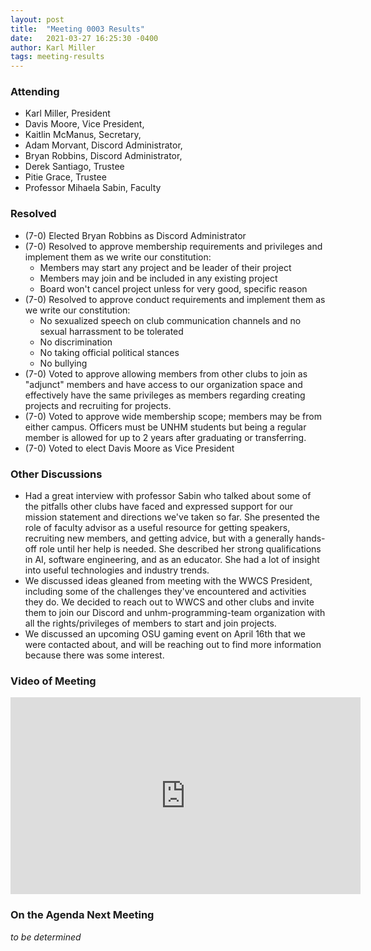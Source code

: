 ```yaml
---
layout: post
title:  "Meeting 0003 Results"
date:   2021-03-27 16:25:30 -0400
author: Karl Miller
tags: meeting-results
---
```


### Attending

- Karl Miller, President
- Davis Moore, Vice President,
- Kaitlin McManus, Secretary,
- Adam Morvant, Discord Administrator,
- Bryan Robbins, Discord Administrator,
- Derek Santiago, Trustee
- Pitie Grace, Trustee
- Professor Mihaela Sabin, Faculty

### Resolved

- (7-0) Elected Bryan Robbins as Discord Administrator
- (7-0) Resolved to approve membership requirements and privileges and implement them as we write our constitution:
  - Members may start any project and be leader of their project
  - Members may join and be included in any existing project
  - Board won't cancel project unless for very good, specific reason
- (7-0) Resolved to approve conduct requirements and implement them as we write our constitution:
  - No sexualized speech on club communication channels and no sexual harrassment to be tolerated
  - No discrimination
  - No taking official political stances
  - No bullying
- (7-0) Voted to approve allowing members from other clubs to join as "adjunct" members and have access to our organization space and effectively have the same privileges as members regarding creating projects and recruiting for projects.
- (7-0) Voted to approve wide membership scope; members may be from either campus. Officers must be UNHM students but being a regular member is allowed for up to 2 years after graduating or transferring.
- (7-0) Voted to elect Davis Moore as Vice President

### Other Discussions

- Had a great interview with professor Sabin who talked about some of the pitfalls other clubs have faced and expressed support for our mission statement and directions we've taken so far. She presented the role of faculty advisor as a useful resource for getting speakers, recruiting new members, and getting advice, but with a generally hands-off role until her help is needed. She described her strong qualifications in AI, software engineering, and as an educator. She had a lot of insight into useful technologies and industry trends. 
- We discussed ideas gleaned from meeting with the WWCS President, including some of the challenges they've encountered and activities they do. We decided to reach out to WWCS and other clubs and invite them to join our Discord and unhm-programming-team organization with all the rights/privileges of members to start and join projects.
- We discussed an upcoming OSU gaming event on April 16th that we were contacted about, and will be reaching out to find more information because there was some interest.

### Video of Meeting

<iframe width="560" height="315" src="https://www.youtube.com/embed/Eik1W5PJkdI" title="YouTube video player" frameborder="0" allow="accelerometer; autoplay; clipboard-write; encrypted-media; gyroscope; picture-in-picture" allowfullscreen></iframe>

### On the Agenda Next Meeting

_to be determined_

